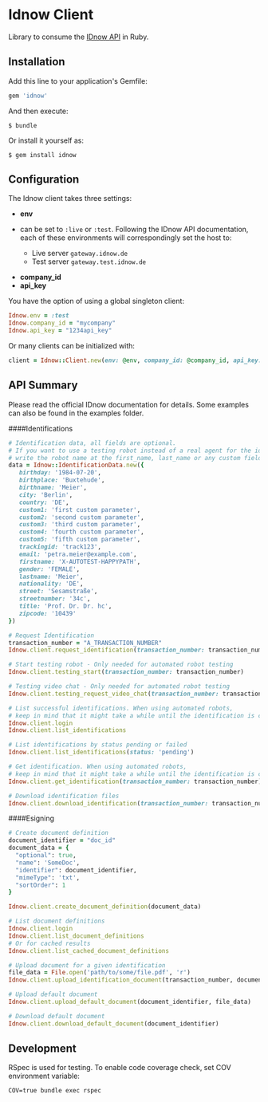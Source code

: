 # Idnow Client
Library to consume the [IDnow API](http://www.idnow.eu/developers)  in Ruby.


## Installation

Add this line to your application's Gemfile:

```ruby
gem 'idnow'
```

And then execute:

    $ bundle

Or install it yourself as:

    $ gem install idnow


## Configuration

The Idnow client takes three settings:

*  **env**

  - can be set to `:live` or `:test`. Following the IDnow API documentation, each of these environments will correspondingly set the host to:

      -  Live server `gateway.idnow.de`
      -  Test server `gateway.test.idnow.de`

*  **company_id**
*  **api_key**

You have the option of using a global singleton client:

```ruby
Idnow.env = :test
Idnow.company_id = "mycompany"
Idnow.api_key = "1234api_key"
```

Or many clients can be initialized with:

```ruby
client = Idnow::Client.new(env: @env, company_id: @company_id, api_key: @api_key)
```

## API Summary
Please read the official IDnow documentation for details. Some examples can also be found in the examples folder.

####Identifications
```ruby
# Identification data, all fields are optional.
# If you want to use a testing robot instead of a real agent for the identification,
# write the robot name at the first_name, last_name or any custom field.
data = Idnow::IdentificationData.new({
   birthday: '1984-07-20',
   birthplace: 'Buxtehude',
   birthname: 'Meier',
   city: 'Berlin',
   country: 'DE',
   custom1: 'first custom parameter',
   custom2: 'second custom parameter',
   custom3: 'third custom parameter',
   custom4: 'fourth custom parameter',
   custom5: 'fifth custom parameter',
   trackingid: 'track123',
   email: 'petra.meier@example.com',
   firstname: 'X-AUTOTEST-HAPPYPATH',
   gender: 'FEMALE',
   lastname: 'Meier',
   nationality: 'DE',
   street: 'Sesamstraße',
   streetnumber: '34c',
   title: 'Prof. Dr. Dr. hc',
   zipcode: '10439'
})

# Request Identification
transaction_number = "A_TRANSACTION_NUMBER"
Idnow.client.request_identification(transaction_number: transaction_number, identification_data: data)

# Start testing robot - Only needed for automated robot testing
Idnow.client.testing_start(transaction_number: transaction_number)

# Testing video chat - Only needed for automated robot testing
Idnow.client.testing_request_video_chat(transaction_number: transaction_number)

# List successful identifications. When using automated robots,
# keep in mind that it might take a while until the identification is completed.
Idnow.client.login
Idnow.client.list_identifications

# List identifications by status pending or failed
Idnow.client.list_identifications(status: 'pending')

# Get identification. When using automated robots,
# keep in mind that it might take a while until the identification is completed.
Idnow.client.get_identification(transaction_number: transaction_number)

# Download identification files
Idnow.client.download_identification(transaction_number: transaction_number)

```

####Esigning
```ruby
# Create document definition
document_identifier = "doc_id"
document_data = {
  "optional": true,
  "name": 'SomeDoc',
  "identifier": document_identifier,
  "mimeType": 'txt',
  "sortOrder": 1
}

Idnow.client.create_document_definition(document_data)

# List document definitions
Idnow.client.login
Idnow.client.list_document_definitions
# Or for cached results
Idnow.client.list_cached_document_definitions

# Upload document for a given identification
file_data = File.open('path/to/some/file.pdf', 'r')
Idnow.client.upload_identification_document(transaction_number, document_identifier, file_data)

# Upload default document
Idnow.client.upload_default_document(document_identifier, file_data)

# Download default document
Idnow.client.download_default_document(document_identifier)
```


## Development

RSpec is used for testing.
To enable code coverage check, set COV environment variable:

```COV=true bundle exec rspec```

